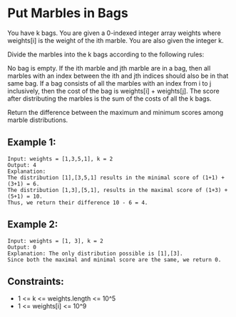 # Put Marbles in Bags

You have k bags. You are given a 0-indexed integer array weights where weights[i] is the weight of the ith marble. You are also given the integer k.

Divide the marbles into the k bags according to the following rules:

No bag is empty.
If the ith marble and jth marble are in a bag, then all marbles with an index between the ith and jth indices should also be in that same bag.
If a bag consists of all the marbles with an index from i to j inclusively, then the cost of the bag is weights[i] + weights[j].
The score after distributing the marbles is the sum of the costs of all the k bags.

Return the difference between the maximum and minimum scores among marble distributions.

## Example 1:

```
Input: weights = [1,3,5,1], k = 2
Output: 4
Explanation:
The distribution [1],[3,5,1] results in the minimal score of (1+1) + (3+1) = 6.
The distribution [1,3],[5,1], results in the maximal score of (1+3) + (5+1) = 10.
Thus, we return their difference 10 - 6 = 4.
```

## Example 2:

```
Input: weights = [1, 3], k = 2
Output: 0
Explanation: The only distribution possible is [1],[3].
Since both the maximal and minimal score are the same, we return 0.
```

## Constraints:

- 1 <= k <= weights.length <= 10^5
- 1 <= weights[i] <= 10^9
